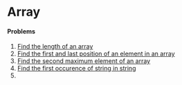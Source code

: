# Array

#### Problems  

1. [Find the length of an array](/Data%20Structure/Array/length_of_array.py/)
2. [Find the first and last position of an element in an array](/Data%20Structure/Array/first_last_position.py/)
3. [Find the second maximum element of an array](/Data%20Structure/Array/second_max_element.py/)
4. [Find the first occurence of string in string](/Data%20Structure/Array/first_occurence_in_string.py/)
5. []()
